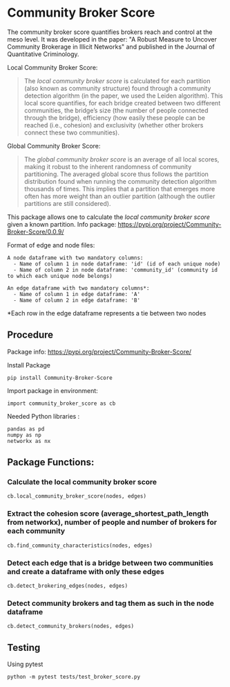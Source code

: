 # Community Broker Score

The community broker score quantifies brokers reach and control at the meso level. It was developed in the paper: "A Robust Measure to Uncover Community Brokerage in Illicit Networks" and published in the Journal of Quantitative Criminology.

Local Community Broker Score:
> The *local community broker score* is calculated for each partition (also known as community structure) found through a community detection algorithm (in the paper, we used the Leiden algorithm). This local score quantifies, for each bridge created between two different communities, the bridge’s size (the number of people connected through the bridge), efficiency (how easily these people can be reached (i.e., cohesion) and exclusivity (whether other brokers connect these two communities).

Global Community Broker Score:
> The *global community broker score* is an average of all local scores, making it robust to the inherent randomness of community partitioning. The averaged global score thus follows the partition distribution found when running the community detection algorithm thousands of times. This implies that a partition that emerges more often has more weight than an outlier partition (although the outlier partitions are still considered).

This package allows one to calculate the *local community broker score* given a known partition. Info package: https://pypi.org/project/Community-Broker-Score/0.0.9/

Format of edge and node files:

    A node dataframe with two mandatory columns:
      - Name of column 1 in node dataframe: 'id' (id of each unique node)
      - Name of column 2 in node dataframe: 'community_id' (community id to which each unique node belongs)

    An edge dataframe with two mandatory columns*:  
      - Name of column 1 in edge dataframe: 'A'
      - Name of column 2 in edge dataframe: 'B'

*Each row in the edge dataframe represents a tie between two nodes

## Procedure

Package info: https://pypi.org/project/Community-Broker-Score/

Install Package
  ```
  pip install Community-Broker-Score
  ```

  Import package in environment:
  ```
  import community_broker_score as cb
  ```
  Needed Python libraries :
  ```
  pandas as pd
  numpy as np
  networkx as nx
  ```

## Package Functions:

  ### Calculate the local community broker score
  ```
  cb.local_community_broker_score(nodes, edges)

  ```

  ### Extract the cohesion score (average_shortest_path_length from networkx), number of people and number of brokers for each community
  ```
  cb.find_community_characteristics(nodes, edges)
  ```

  ### Detect each edge that is a bridge between two communities and create a dataframe with only these edges
  ```
  cb.detect_brokering_edges(nodes, edges)
  ```

  ### Detect community brokers and tag them as such in the node dataframe
  ```
  cb.detect_community_brokers(nodes, edges)
  ```


## Testing
Using pytest
 ```
 python -m pytest tests/test_broker_score.py
 ```
